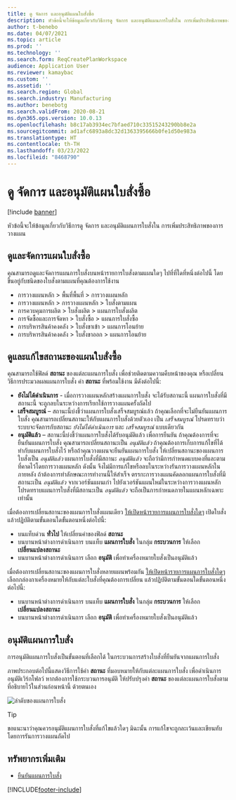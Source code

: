 ```yaml
---
title: ดู จัดการ และอนุมัติแผนใบสั่งซื้อ
description: หัวข้อนี้จะให้ข้อมูลเกี่ยวกับวิธีการดู จัดการ และอนุมัติแผนการใบสั่งใน การเพิ่มประสิทธิภาพของการวางแผน
author: t-benebo
ms.date: 04/07/2021
ms.topic: article
ms.prod: ''
ms.technology: ''
ms.search.form: ReqCreatePlanWorkspace
audience: Application User
ms.reviewer: kamaybac
ms.custom: ''
ms.assetid: ''
ms.search.region: Global
ms.search.industry: Manufacturing
ms.author: benebotg
ms.search.validFrom: 2020-08-21
ms.dyn365.ops.version: 10.0.13
ms.openlocfilehash: b8c17ab3934ec7bfaed710c33515243290bb8e2a
ms.sourcegitcommit: ad1afc6893a8dc32d1363395666b0fe1d50e983a
ms.translationtype: HT
ms.contentlocale: th-TH
ms.lasthandoff: 03/23/2022
ms.locfileid: "8468790"
---
```

# <a name="view-manage-and-approve-planned-orders"></a>ดู จัดการ และอนุมัติแผนใบสั่งซื้อ

[!include [banner](../../includes/banner.md)]

หัวข้อนี้จะให้ข้อมูลเกี่ยวกับวิธีการดู จัดการ และอนุมัติแผนการใบสั่งใน การเพิ่มประสิทธิภาพของการวางแผน

## <a name="view-and-manage-planned-orders"></a><a name="view-planned-orders"></a>ดูและจัดการแผนใบสั่งซื้อ

คุณสามารถดูและจัดการแผนการใบสั่งบนหน้ารายการใบสั่งตามแผนใดๆ ไปที่ที่ใดที่หนึ่งต่อไปนี้ โดยขึ้นอยู่กับชนิดของใบสั่งตามแผนที่คุณต้องการใช้งาน

- การวางแผนหลัก \> พื้นที่พื้นที่ \> การวางแผนหลัก
- การวางแผนหลัก \> การวางแผนหลัก \> ใบสั่งตามแผน
- การควบคุมการผลิต \> ใบสั่งผลิต \> แผนการใบสั่งผลิต
- การจัดซื้อและการจัดหา \> ใบสั่งซื้อ \> แผนการใบสั่งซื้อ
- การบริหารสินค้าคงคลัง \> ใบสั่งขาเข้า \> แผนการโอนย้าย
- การบริหารสินค้าคงคลัง \> ใบสั่งขาออก \> แผนการโอนย้าย

## <a name="view-and-edit-the-status-of-planned-orders"></a>ดูและแก้ไขสถานะของแผนใบสั่งซื้อ

คุณสามารถใช้ฟิลด์ **สถานะ** ของแต่ละแผนการใบสั่ง เพื่อช่วยติดตามความคืบหน้าของคุณ หรือเปลี่ยนวิธีการประมวลผลแผนการใบสั่ง ค่า **สถานะ** ที่พร้อมใช้งาน มีดังต่อไปนี้:

- **ยังไม่ได้ดำเนินการ** - เมื่อการวางแผนหลักสร้างแผนการใบสั่ง จะได้รับสถานะนี้ แผนการใบสั่งที่มีสถานะนี้ จะถูกลบในระหว่างการเรียกใช้การวางแผนครั้งถัดไป
- **เสร็จสมบูรณ์** – สถานะนี้บ่งชี้ว่าแผนการใบสั่งเสร็จสมบูรณ์แล้ว ถ้าคุณเลือกที่จะไม่ยืนยันแผนการใบสั่ง คุณสามารถเปลี่ยนสถานะให้กับแผนการใบสั่งด้วยตัวเอง เป็น *เสร็จสมบูรณ์* โปรดทราบว่าระบบจะจัดการกับสถานะ *ยังไม่ได้ดำเนินการ* และ *เสร็จสมบูรณ์* แบบเดียวกัน
- **อนุมัติแล้ว** – สถานะนี้บ่งชี้ว่าแผนการใบสั่งได้รับอนุมัติแล้ว เพื่อการยืนยัน ถ้าคุณต้องการที่จะยืนยันแผนการใบสั่ง คุณสามารถเปลี่ยนสถานะเป็น *อนุมัติแล้ว* ถ้าคุณต้องการเก็บการแก้ไขที่ได้ทำกับแผนการใบสั่งไว้ หรือถ้าคุณวางแผนจะยืนยันแผนการใบสั่ง ให้เปลี่ยนสถานะของแผนการใบสั่งเป็น *อนุมัติแล้ว* แผนการใบสั่งที่มีสถานะ *อนุมัติแล้ว* จะถือว่ามีการกำหนดแบบคงที่และตามที่คาดไว้โดยการวางแผนหลัก ดังนั้น จึงไม่มีการแก้ไขหรือลบในระหว่างรันการวางแผนหลักในภายหลัง ถ้าต้องการทำลักษณะการทำงานนี้ให้สำเร็จ ตรรกะการวางแผนคัดลอกแผนการใบสั่งที่มีสถานะเป็น *อนุมัติแล้ว* จากเวอร์ชันแผนเก่า ไปยังเวอร์ชันแผนใหม่ในระหว่างการวางแผนหลัก โปรดทราบแผนการใบสั่งที่มีสถานะเป็น *อนุมัติแล้ว* จะถือเป็นการกำหนดภายในแผนหลักเฉพาะเท่านั้น

เมื่อต้องการเปลี่ยนสถานะของแผนการใบสั่งแผนเดียว [ให้เปิดหน้ารายการแผนการใบสั่งใดๆ](#view-planned-orders) เปิดใบสั่ง แล้วปฏิบัติตามขั้นตอนใดขั้นตอนหนึ่งต่อไปนี้:

- บนแท็บด่วน **ทั่วไป** ให้เปลี่ยนค่าของฟิลด์ **สถานะ**
- บนบานหน้าต่างการดำเนินการ บนแท็บ **แผนการใบสั่ง** ในกลุ่ม **กระบวนการ** ให้เลือก **เปลี่ยนแปลงสถานะ**
- บนบานหน้าต่างการดำเนินการ เลือก **อนุมัติ** เพื่อทำเครื่องหมายใบสั่งเป็นอนุมัติแล้ว

เมื่อต้องการเปลี่ยนสถานะของแผนการใบสั่งหลายแผนพร้อมกัน [ให้เปิดหน้ารายการแผนการใบสั่งใดๆ](#view-planned-orders) เลือกกล่องกาเครื่องหมายให้กับแต่ละใบสั่งที่คุณต้องการเปลี่ยน แล้วปฏิบัติตามขั้นตอนใดขั้นตอนหนึ่งต่อไปนี้:

- บนบานหน้าต่างการดำเนินการ บนแท็บ **แผนการใบสั่ง** ในกลุ่ม **กระบวนการ** ให้เลือก **เปลี่ยนแปลงสถานะ**
- บนบานหน้าต่างการดำเนินการ เลือก **อนุมัติ** เพื่อทำเครื่องหมายใบสั่งเป็นอนุมัติแล้ว

## <a name="approve-planned-orders"></a>อนุมัติแผนการใบสั่ง

การอนุมัติแผนการใบสั่งเป็นขั้นตอนที่เลือกได้ ในกระบวนการสร้างใบสั่งที่ยืนยันจากแผนการใบสั่ง

ภาพประกอบต่อไปนี้แสดงวิธีการใช้ค่า **สถานะ** ที่มอบหมายให้กับแต่ละแผนการใบสั่ง เพื่อดําเนินการอนุมัติเวิร์กโฟลว์ หากต้องการใช้กระบวนการอนุมัติ ให้ปรับปรุงค่า **สถานะ** ของแต่ละแผนการใบสั่งตามที่อธิบายไว้ในส่วนก่อนหน้านี้ ด้วยตนเอง

![ลำดับของแผนการใบสั่ง](media/approved-planned-orders-1.png)

> [!TIP]
> ขอแนะนาว่าคุณควรอนุมัติแผนการใบสั่งที่แก้ไขแล้วใดๆ มิฉะนั้น การแก้ไขจะถูกละเว้นและเขียนทับโดยการรันการวางแผนถัดไป

## <a name="additional-resources"></a>ทรัพยากรเพิ่มเติม

- [ยืนยันแผนการใบสั่ง](planned-order-firming.md)

[!INCLUDE[footer-include](../../../includes/footer-banner.md)]
